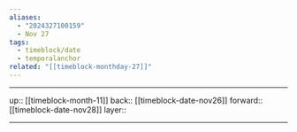 ```yaml
---
aliases:
  - "2024327100159"
  - Nov 27
tags:
  - timeblock/date
  - temporalanchor
related: "[[timeblock-monthday-27]]"
---
```




***

up:: [[timeblock-month-11]]
back:: [[timeblock-date-nov26]]
forward:: [[timeblock-date-nov28]]
layer:: 

***
